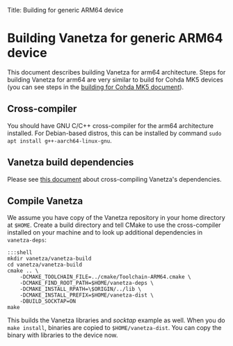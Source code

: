 Title: Building for generic ARM64 device

# Building Vanetza for generic ARM64 device

This document describes building Vanetza for arm64 architecture.
Steps for building Vanetza for arm64 are very similar to build for Cohda MK5 devices (you can see steps in the [building for Cohda MK5 document](cohda-sdk-build.md)).

## Cross-compiler

You should have GNU C/C++ cross-compiler for the arm64 architecture installed. For Debian-based distros, this can be installed by command `sudo apt install g++-aarch64-linux-gnu`.

## Vanetza build dependencies

Please see [this document](cross-compile-dependencies.md) about cross-compiling Vanetza's dependencies.

## Compile Vanetza

We assume you have copy of the Vanetza repository in your home directory at `$HOME`.
Create a build directory and tell CMake to use the cross-compiler installed on your machine and to look up additional dependencies in `vanetza-deps`:

    :::shell
    mkdir vanetza/vanetza-build
    cd vanetza/vanetza-build
    cmake .. \
        -DCMAKE_TOOLCHAIN_FILE=../cmake/Toolchain-ARM64.cmake \
        -DCMAKE_FIND_ROOT_PATH=$HOME/vanetza-deps \
        -DCMAKE_INSTALL_RPATH=\$ORIGIN/../lib \
        -DCMAKE_INSTALL_PREFIX=$HOME/vanetza-dist \
        -DBUILD_SOCKTAP=ON
    make

This builds the Vanetza libraries and *socktap* example as well. When you do `make install`, binaries are copied to `$HOME/vanetza-dist`. You can copy the binary with libraries to the device now.

